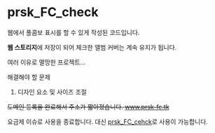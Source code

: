 # prsk_FC_check

웹에서 풀콤보 표시를 할 수 있게 작성된 코드입니다.

**웹 스토리지**에 저장이 되어 체크한 앨범 커버는 계속 유지가 됩니다.

여러 이유로 멸망한 프로젝트...


해결해야 할 문제
1. 디자인 요소 및 사이즈 조절


~~도메인 등록을 완료해서 주소가 짧아졌습니다.
www.prsk-fc.tk~~

요금제 이슈로 사용을 종료합니다. 대신 [prsk_FC_cehck](https://qlife1146.github.io/prsk_FC_check-closed-/)로 사용이 가능합니다.
